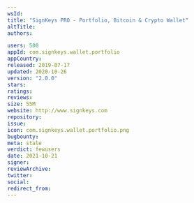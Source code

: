 ```yaml
---
wsId: 
title: "SignKeys PRO - Portfolio, Bitcoin & Crypto Wallet"
altTitle: 
authors:

users: 500
appId: com.signkeys.wallet.portfolio
appCountry: 
released: 2019-07-17
updated: 2020-10-26
version: "2.0.0"
stars: 
ratings: 
reviews: 
size: 55M
website: http://www.signkeys.com
repository: 
issue: 
icon: com.signkeys.wallet.portfolio.png
bugbounty: 
meta: stale
verdict: fewusers
date: 2021-10-21
signer: 
reviewArchive:
twitter: 
social:
redirect_from:
---
```


